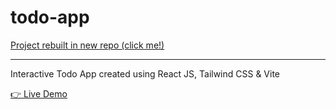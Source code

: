 # todo-app

[Project rebuilt in new repo (click me!)](https://github.com/Mocchu/todo-app-v2)

---
Interactive Todo App created using React JS, Tailwind CSS & Vite

[👉 Live Demo](https://mocchu.github.io/todo-app/)
